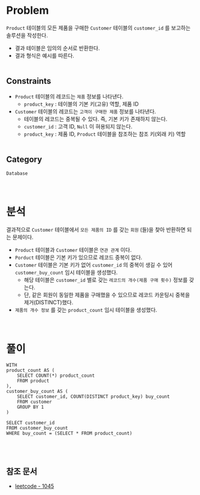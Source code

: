 # Problem
`Product` 테이블의 모든 제품을 구매한 `Customer` 테이블의 `customer_id` 를 보고하는 솔루션을 작성한다.
- 결과 테이블은 임의의 순서로 반환한다.
- 결과 형식은 예시를 따른다.
<br/><br/>

## Constraints
- `Product` 테이블의 레코드는 `제품` 정보를 나타낸다.
    - `product_key` : 테이블의 기본 키(고유) 역할, 제품 ID
- `Customer` 테이블의 레코드는 `고객이 구매한 제품` 정보를 나타낸다.
    - 테이블의 레코드는 중복될 수 있다. 즉, 기본 키가 존재하지 않는다.
    - `customer_id` : 고객 ID, `Null` 이 혀용되지 않는다.
    - `product_key` : 제품 ID, `Product` 테이블을 참조하는 참조 키(외래 키) 역할
<br/><br/>

## Category
`Database`
<br/><br/><br/>

# 분석
결과적으로 `Customer` 테이블에서 `모든 제품의 ID` 를 갖는 `회원` (들)을 찾아 반환하면 되는 문제이다.
- `Product` 테이블과 `Customer` 테이블은 `연관 관계` 이다.
- `Porduct` 테이블은 기본 키가 있으므로 레코드 중복이 없다.
- `Customer` 테이블은 기본 키가 없어 `customer_id` 의 중복이 생길 수 있어 `customer_buy_count` 임시 테이블을 생성했다.
    - 해당 테이블은 `customer_id` 별로 갖는 `레코드의 개수(제품 구매 횟수)` 정보를 갖는다.
    - 단, 같은 회원이 동일한 제품을 구매했을 수 있으므로 레코드 카운팅시 중복을 제거(DISTINCT)했다.
- `제품의 개수 정보` 를 갖는 `product_count` 임시 테이블을 생성했다.
<br/><br/><br/>

# 풀이
```mysql
WITH
product_count AS (
    SELECT COUNT(*) product_count
    FROM product
),
customer_buy_count AS (
    SELECT customer_id, COUNT(DISTINCT product_key) buy_count
    FROM customer
    GROUP BY 1
)

SELECT customer_id
FROM customer_buy_count
WHERE buy_count = (SELECT * FROM product_count)
```
<br/><br/>

## 참조 문서
- [leetcode - 1045](https://leetcode.com/problems/customers-who-bought-all-products/description/)